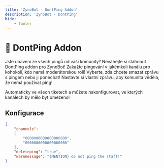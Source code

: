 ```yaml
---
title: 'ZynoBot - DontPing Addon'
description: 'ZynoBot - DontPing'
hide:
    - footer
---
```


# :ping_pong: DontPing Addon

Jste unaveni ze všech pingů od vaší komunity?
Neváhejte si stáhnout DontPing addon pro ZynoBot!
Zakažte pingování v jakémkoli kanálu pro kohokoli, kdo nemá moderátorskou roli!
Vyberte, zda chcete smazat zprávu s pingem nebo ji ponechat!
Nastavte si vlastní zprávu, aby komunita věděla, že nemá používat ping!

Automaticky ve všech tiketech a můžete nakonfigurovat, ve kterých kanálech by mělo být omezeno!

## Konfigurace

```json
{
    "channels": 
    [
        "0000000000000000000",
        "0000000000000000000"
    ],
    "deleteping": "true",
    "warnmessage": "{MENTION} do not ping the staff!"
}
```
